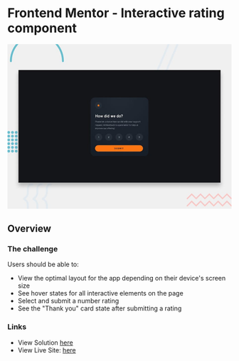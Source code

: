 # Frontend Mentor - Interactive rating component

![Design preview for the Interactive rating component coding challenge](./design/desktop-preview.jpg)

## Overview

### The challenge

Users should be able to:

- View the optimal layout for the app depending on their device's screen size
- See hover states for all interactive elements on the page
- Select and submit a number rating
- See the "Thank you" card state after submitting a rating

### Links

- View Solution [here](https://github.com/Ejiro-Frances/interactive-rating-component.git)
- View Live Site: [ here](https://ejiro-frances.github.io/interactive-rating-component/)
